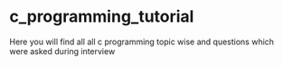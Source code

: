 # c_programming_tutorial
Here you will find all all c programming topic wise and questions which were asked during interview
